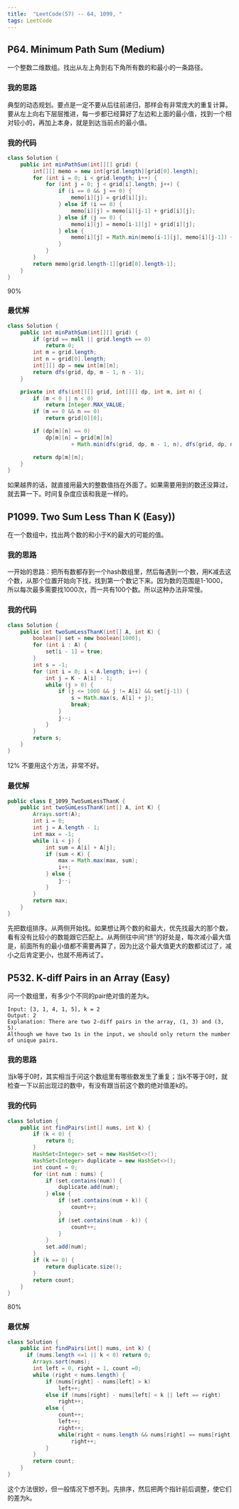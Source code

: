 ```yaml
---
title:  "LeetCode(57) -- 64, 1099, "
tags: LeetCode
---
```


## P64. Minimum Path Sum (Medium)

一个整数二维数组。找出从左上角到右下角所有数的和最小的一条路径。

### 我的思路

典型的动态规划。要点是一定不要从后往前递归，那样会有非常庞大的重复计算。要从左上向右下层层推进，每一步都已经算好了左边和上面的最小值，找到一个相对较小的，再加上本身，就是到达当前点的最小值。

### 我的代码

```java
class Solution {
    public int minPathSum(int[][] grid) {
        int[][] memo = new int[grid.length][grid[0].length];
        for (int i = 0; i < grid.length; i++) {
            for (int j = 0; j < grid[i].length; j++) {
                if (i == 0 && j == 0) {
                    memo[i][j] = grid[i][j];
                } else if (i == 0) {
                    memo[i][j] = memo[i][j-1] + grid[i][j];
                } else if (j == 0) {
                    memo[i][j] = memo[i-1][j] + grid[i][j];
                } else {
                    memo[i][j] = Math.min(memo[i-1][j], memo[i][j-1]) + grid[i][j];
                }
            }
        }
        return memo[grid.length-1][grid[0].length-1];
    }
}
```
90%

### 最优解

```java
class Solution {
    public int minPathSum(int[][] grid) {
        if (grid == null || grid.length == 0)
            return 0;
        int m = grid.length;
        int n = grid[0].length;
        int[][] dp = new int[m][n];
        return dfs(grid, dp, m - 1, n - 1);
    }

    private int dfs(int[][] grid, int[][] dp, int m, int n) {
        if (m < 0 || n < 0)
            return Integer.MAX_VALUE;
        if (m == 0 && n == 0)
            return grid[0][0];

        if (dp[m][n] == 0)
            dp[m][n] = grid[m][n]
                    + Math.min(dfs(grid, dp, m - 1, n), dfs(grid, dp, m, n - 1));

        return dp[m][n];
    }
}
```
如果越界的话，就直接用最大的整数值挡在外面了。如果需要用到的数还没算过，就去算一下。时间复杂度应该和我是一样的。

## P1099. Two Sum Less Than K (Easy))

在一个数组中，找出两个数的和小于K的最大的可能的值。

### 我的思路

一开始的思路：把所有数都存到一个hash数组里，然后每遇到一个数，用K减去这个数，从那个位置开始向下找，找到第一个数记下来。因为数的范围是1-1000，所以每次最多需要找1000次，而一共有100个数。所以这种办法非常慢。

### 我的代码

```java
class Solution {
    public int twoSumLessThanK(int[] A, int K) {
        boolean[] set = new boolean[1000];
        for (int i : A) {
            set[i - 1] = true;
        }
        int s = -1;
        for (int i = 0; i < A.length; i++) {
            int j = K - A[i] - 1;
            while (j > 0) {
                if (j <= 1000 && j != A[i] && set[j-1]) {
                    s = Math.max(s, A[i] + j);
                    break;
                }
                j--;
            }
        }
        return s;
    }
}
```
12% 不要用这个方法，非常不好。

### 最优解

```java
public class E_1099_TwoSumLessThanK {
    public int twoSumLessThanK(int[] A, int K) {
        Arrays.sort(A);
        int i = 0;
        int j = A.length - 1;
        int max = -1;
        while (i < j) {
            int sum = A[i] + A[j];
            if (sum < K) {
                max = Math.max(max, sum);
                i++;
            } else {
                j--;
            }
        }
        return max;
    }
}
```
先把数组排序。从两侧开始找。如果想让两个数的和最大，优先找最大的那个数，看有没有比较小的数能跟它匹配上。从两侧往中间“挤”的好处是，每次减小最大值是，前面所有的最小值都不需要再算了，因为比这个最大值更大的数都试过了，减小之后肯定更小，也就不用再试了。

## P532. K-diff Pairs in an Array (Easy)

问一个数组里，有多少个不同的pair绝对值的差为k。

```
Input: [3, 1, 4, 1, 5], k = 2
Output: 2
Explanation: There are two 2-diff pairs in the array, (1, 3) and (3, 5).
Although we have two 1s in the input, we should only return the number of unique pairs.
```

### 我的思路

当k等于0时，其实相当于问这个数组里有哪些数发生了重复；当k不等于0时，就检查一下以前出现过的数中，有没有跟当前这个数的绝对值差k的。

### 我的代码

```java
class Solution {
    public int findPairs(int[] nums, int k) {
        if (k < 0) {
            return 0;
        }
        HashSet<Integer> set = new HashSet<>();
        HashSet<Integer> duplicate = new HashSet<>();
        int count = 0;
        for (int num : nums) {
            if (set.contains(num)) {
                duplicate.add(num);
            } else {
                if (set.contains(num + k)) {
                    count++;
                }
                if (set.contains(num - k)) {
                    count++;
                }
            }
            set.add(num);
        }
        if (k == 0) {
            return duplicate.size();
        }
        return count;
    }
}
```
80%

### 最优解

```java
class Solution {
    public int findPairs(int[] nums, int k) {
      if (nums.length <=1 || k < 0) return 0;
        Arrays.sort(nums);
        int left = 0, right = 1, count =0;
        while (right < nums.length) {
            if (nums[right] - nums[left] > k)
                left++;
            else if (nums[right] - nums[left] < k || left == right)
                right++;
            else {
                count++;
                left++;
                right++;
                while(right < nums.length && nums[right] == nums[right - 1])
                    right++;
            }
        }
        return count;
    }
}
```
这个方法很妙，但一般情况下想不到。先排序，然后把两个指针前后调整，使它们的差为k。
